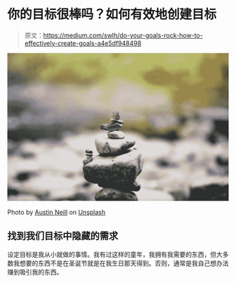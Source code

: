 # 你的目标很棒吗？如何有效地创建目标

> 原文：<https://medium.com/swlh/do-your-goals-rock-how-to-effectively-create-goals-a4e5df948498>

![](img/fb46985dda328de8e3120b927a5886f1.png)

Photo by [Austin Neill](https://unsplash.com/photos/ZahNAl_Ic3o?utm_source=unsplash&utm_medium=referral&utm_content=creditCopyText) on [Unsplash](https://unsplash.com/search/photos/meditation?utm_source=unsplash&utm_medium=referral&utm_content=creditCopyText)

## 找到我们目标中隐藏的需求

设定目标是我从小就做的事情。我有过这样的童年，我拥有我需要的东西，但大多数我想要的东西不是在圣诞节就是在我生日那天得到。否则，通常是我自己想办法赚到吸引我的东西。